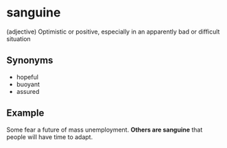 # sanguine

(adjective) Optimistic or positive, especially in an apparently bad or difficult situation

## Synonyms

+ hopeful
+ buoyant
+ assured

## Example

Some fear a future of mass unemployment. **Others are sanguine** that people will have time to adapt.
